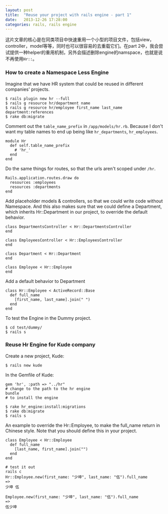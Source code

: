 ```yaml
---
layout: post
title:  "Reuse your project with rails engine - part 1"
date:   2013-12-26 17:28:00
categories: rails, rails engine
---
```


这片文章的核心是在同类项目中快速重用一个小型的项目文件，包括view，controller，model等等，同时也可以很容易的去重载它们。在part 2中，我会尝试提供一种helper的重用机制，另外会描述删除engine的namspace，也就是说不再使用`Hr::`。

### How to create a Namespace Less Engine

Imagine that we have HR system that could be reused in different companies' projects.

    $ rails plugin new hr --full
    $ rails g resource hr/department name
    $ rails g resource hr/employee first_name last_name department:references
    $ rake db:migrate

Comment out the `table_name_prefix` in `/app/models/hr.rb`. Because I don't want my table names to end up being like `hr_departments`, `hr_employees`.

    module Hr
      def self.table_name_prefix
        # 'hr_'
      end
    end

Do the same things for routes, so that the urls aren't scoped under `/hr`.

    Rails.application.routes.draw do
      resources :employees
      resources :departments
    end

Add placeholder models & controllers, so that we could write code without Namespace. And this also makes sure that we could define a Department, which inherits Hr::Department in our project, to override the default behavior.

    class DepartmentsController < Hr::DepartmentsController
    end

    class EmployeesController < Hr::EmployeesController
    end

    class Department < Hr::Department
    end
    
    class Employee < Hr::Employee
    end

Add a default behavior to Department

    class Hr::Employee < ActiveRecord::Base
      def full_name
        [first_name, last_name].join(" ")
      end
    end

To test the Engine in the Dummy project.

    $ cd test/dummy/
    $ rails s

### Reuse Hr Engine for Kude company

Create a new project, Kude:

    $ rails new kude

In the Gemfile of Kude:

    gem 'hr', :path => "../hr"
    # change to the path to the hr engine
    bundle
    # to install the engine

    $ rake hr_engine:install:migrations
    $ rake db:migrate
    $ rails s

An example to override the Hr::Employee, to make the full_name return in Chinese style.
Note that you should define this in your project.

    class Employee < Hr::Employee
      def full_name
        [last_name, first_name].join("")
      end
    end
    
    # test it out
    rails c
    Hr::Employee.new(first_name: "少坤", last_name: "伍").full_name
    =>
    少坤 伍
    
    Employee.new(first_name: "少坤", last_name: "伍").full_name
    =>
    伍少坤